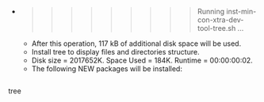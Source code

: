* >>>>>>>>> Running inst-min-con-xtra-dev-tool-tree.sh ...
  * After this operation, 117 kB of additional disk space will be used.
  * Install tree to display files and directories structure.
  * Disk size = 2017652K. Space Used = 184K. Runtime = 00:00:00:02.
  * The following NEW packages will be installed:
  ```bash
tree
  ```
